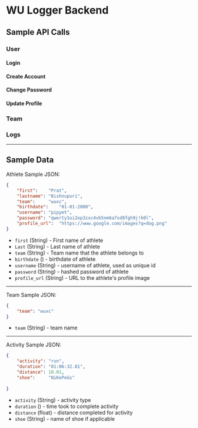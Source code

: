 # WU Logger Backend
## Sample API Calls
### User
#### Login
#### Create Account
#### Change Password
#### Update Profile

### Team

### Logs

---
## Sample Data
Athlete Sample JSON:
```json
{
	"first":	"Prat",
	"lastname":	"Bishnupuri",
	"team":		"wuxc",
	"birthdate":	"01-01-2000",
	"username":	"pipyet",
	"password":	"qwerty1ui2op3zxc4vb5nm6a7sd8fgh9j!k0l",
	"profile_url":	"https://www.google.com/images?q=dog.png"
}

```
* `first` (String) - First name of athlete
* `Last` (String) - Last name of athlete
* `team` (String) - Team name that the athlete belongs to
* `birthdate` () - birthdate of athlete
* `username` (String) - username of athlete, used as unique id
* `password` (String) - hashed password of athlete
* `profile_url` (String) - URL to the athlete's profile image
---
Team Sample JSON:
```json
{
	"team":	"wuxc"
}
```
* `team` (String) - team name
---
Activity Sample JSON:
```json
{
	"activity":	"run",
	"duration":	"01:06:32.81",
	"distance":	10.01,
	"shoe":		"NiKePeGs"
	
}
```
* `activity` (String) - activity type
* `duration` () - time took to complete activity
* `distance` (float) - distance completed for activity
* `shoe` (String) - name of shoe if applicable

